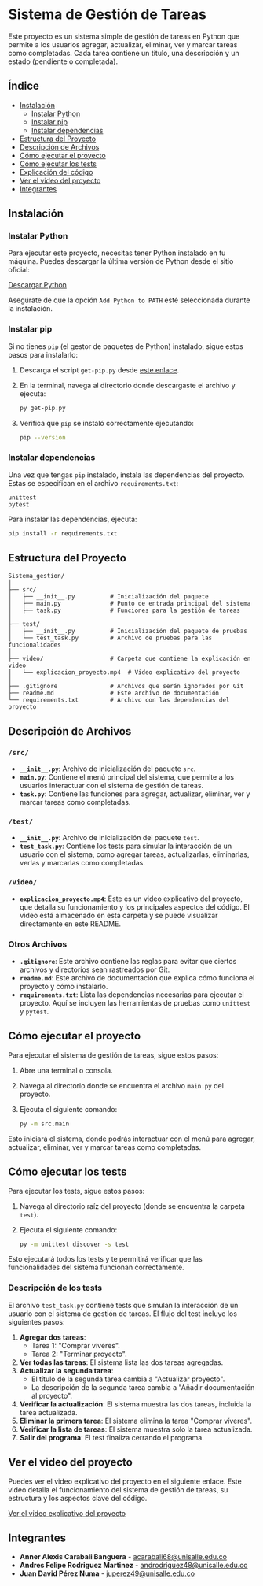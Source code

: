 # Sistema de Gestión de Tareas

Este proyecto es un sistema simple de gestión de tareas en Python que permite a los usuarios agregar, actualizar, eliminar, ver y marcar tareas como completadas. Cada tarea contiene un título, una descripción y un estado (pendiente o completada).

## Índice

- [Instalación](#instalación)
  - [Instalar Python](#instalar-python)
  - [Instalar pip](#instalar-pip)
  - [Instalar dependencias](#instalar-dependencias)
- [Estructura del Proyecto](#estructura-del-proyecto)
- [Descripción de Archivos](#descripción-de-archivos)
- [Cómo ejecutar el proyecto](#cómo-ejecutar-el-proyecto)
- [Cómo ejecutar los tests](#cómo-ejecutar-los-tests)
- [Explicación del código](#explicación-del-código)
- [Ver el video del proyecto](#ver-el-video-del-proyecto)
- [Integrantes](#integrantes)

## Instalación

### Instalar Python

Para ejecutar este proyecto, necesitas tener Python instalado en tu máquina. Puedes descargar la última versión de Python desde el sitio oficial:

[Descargar Python](https://www.python.org/downloads/)

Asegúrate de que la opción `Add Python to PATH` esté seleccionada durante la instalación.

### Instalar pip

Si no tienes `pip` (el gestor de paquetes de Python) instalado, sigue estos pasos para instalarlo:

1. Descarga el script `get-pip.py` desde [este enlace](https://bootstrap.pypa.io/get-pip.py).
2. En la terminal, navega al directorio donde descargaste el archivo y ejecuta:

   ```bash
   py get-pip.py
   ```

3. Verifica que `pip` se instaló correctamente ejecutando:

   ```bash
   pip --version
   ```

### Instalar dependencias

Una vez que tengas `pip` instalado, instala las dependencias del proyecto. Estas se especifican en el archivo `requirements.txt`:

```text
unittest
pytest
```

Para instalar las dependencias, ejecuta:

```bash
pip install -r requirements.txt
```

## Estructura del Proyecto

```plaintext
Sistema_gestion/
│
├── src/
│   ├── __init__.py          # Inicialización del paquete
│   ├── main.py              # Punto de entrada principal del sistema
│   ├── task.py              # Funciones para la gestión de tareas
│
├── test/
│   ├── __init__.py          # Inicialización del paquete de pruebas
│   └── test_task.py         # Archivo de pruebas para las funcionalidades
│
├── video/                   # Carpeta que contiene la explicación en video
│   └── explicacion_proyecto.mp4  # Video explicativo del proyecto
│
├── .gitignore               # Archivos que serán ignorados por Git
├── readme.md                # Este archivo de documentación
└── requirements.txt         # Archivo con las dependencias del proyecto
```

## Descripción de Archivos

### `/src/`
- **`__init__.py`**: Archivo de inicialización del paquete `src`.
- **`main.py`**: Contiene el menú principal del sistema, que permite a los usuarios interactuar con el sistema de gestión de tareas.
- **`task.py`**: Contiene las funciones para agregar, actualizar, eliminar, ver y marcar tareas como completadas.

### `/test/`
- **`__init__.py`**: Archivo de inicialización del paquete `test`.
- **`test_task.py`**: Contiene los tests para simular la interacción de un usuario con el sistema, como agregar tareas, actualizarlas, eliminarlas, verlas y marcarlas como completadas.

### `/video/`
- **`explicacion_proyecto.mp4`**: Este es un video explicativo del proyecto, que detalla su funcionamiento y los principales aspectos del código. El video está almacenado en esta carpeta y se puede visualizar directamente en este README.

### Otros Archivos
- **`.gitignore`**: Este archivo contiene las reglas para evitar que ciertos archivos y directorios sean rastreados por Git.
- **`readme.md`**: Este archivo de documentación que explica cómo funciona el proyecto y cómo instalarlo.
- **`requirements.txt`**: Lista las dependencias necesarias para ejecutar el proyecto. Aquí se incluyen las herramientas de pruebas como `unittest` y `pytest`.

## Cómo ejecutar el proyecto

Para ejecutar el sistema de gestión de tareas, sigue estos pasos:

1. Abre una terminal o consola.
2. Navega al directorio donde se encuentra el archivo `main.py` del proyecto.
3. Ejecuta el siguiente comando:

   ```bash
   py -m src.main
   ```

Esto iniciará el sistema, donde podrás interactuar con el menú para agregar, actualizar, eliminar, ver y marcar tareas como completadas.

## Cómo ejecutar los tests

Para ejecutar los tests, sigue estos pasos:

1. Navega al directorio raíz del proyecto (donde se encuentra la carpeta `test`).
2. Ejecuta el siguiente comando:

   ```bash
   py -m unittest discover -s test
   ```

Esto ejecutará todos los tests y te permitirá verificar que las funcionalidades del sistema funcionan correctamente.

### Descripción de los tests

El archivo `test_task.py` contiene tests que simulan la interacción de un usuario con el sistema de gestión de tareas. El flujo del test incluye los siguientes pasos:

1. **Agregar dos tareas**:
   - Tarea 1: "Comprar víveres".
   - Tarea 2: "Terminar proyecto".
2. **Ver todas las tareas**: El sistema lista las dos tareas agregadas.
3. **Actualizar la segunda tarea**:
   - El título de la segunda tarea cambia a "Actualizar proyecto".
   - La descripción de la segunda tarea cambia a "Añadir documentación al proyecto".
4. **Verificar la actualización**: El sistema muestra las dos tareas, incluida la tarea actualizada.
5. **Eliminar la primera tarea**: El sistema elimina la tarea "Comprar víveres".
6. **Verificar la lista de tareas**: El sistema muestra solo la tarea actualizada.
7. **Salir del programa**: El test finaliza cerrando el programa.

## Ver el video del proyecto

Puedes ver el video explicativo del proyecto en el siguiente enlace. Este video detalla el funcionamiento del sistema de gestión de tareas, su estructura y los aspectos clave del código.

[Ver el video explicativo del proyecto](https://unisalleedu-my.sharepoint.com/:v:/g/personal/juperez49_unisalle_edu_co/ES6TcUslu2RGobRBWNWp38oB00aJaq6JBFd43-K5u4A5dA)


## Integrantes

- **Anner Alexis Carabali Banguera** - acarabali68@unisalle.edu.co
- **Andres Felipe Rodriguez Martinez** - androdriguez48@unisalle.edu.co
- **Juan David Pérez Numa** - juperez49@unisalle.edu.co
